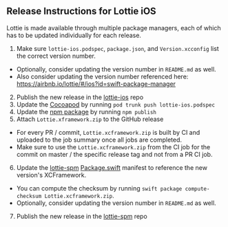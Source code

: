 ## Release Instructions for Lottie iOS

Lottie is made available through multiple package managers, each of which has to be updated individually for each release.

 1. Make sure `lottie-ios.podspec`, `package.json`, and `Version.xcconfig` list the correct version number. 
   - Optionally, consider updating the version number in `README.md` as well.
   - Also consider updating the version number referenced here: https://airbnb.io/lottie/#/ios?id=swift-package-manager
 2. Publish the new release in the [lottie-ios](https://github.com/airbnb/lottie-ios) repo
 3. Update the [Cocoapod](https://cocoapods.org/pods/lottie-ios) by running `pod trunk push lottie-ios.podspec`
 4. Update the [npm package](https://www.npmjs.com/package/lottie-ios) by running `npm publish`
 5. Attach `Lottie.xframework.zip` to the GitHub release
   - For every PR / commit, `Lottie.xcframework.zip` is built by CI and uploaded to the job summary once all jobs are completed.
   - Make sure to use the `Lottie.xcframework.zip` from the CI job for the commit on master / the specific release tag and not from a PR CI job.
 6. Update the [lottie-spm](https://github.com/airbnb/lottie-spm) [Package.swift](https://github.com/airbnb/lottie-spm/blob/main/Package.swift) manifest to reference the new version's XCFramework.
   - You can compute the checksum by running `swift package compute-checksum Lottie.xcframework.zip`.
   - Optionally, consider updating the version number in `README.md` as well.
 7. Publish the new release in the [lottie-spm](https://github.com/airbnb/lottie-spm) repo
